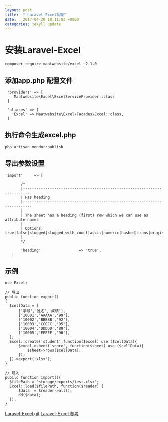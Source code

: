 ```yaml
---
layout: post
title:  " Laravel-Excel功能"
date:   2017-04-20 18:11:03 +0800
categories: jekyll update
---
```

# 安装Laravel-Excel
```
composer require maatwebsite/excel ~2.1.0
```

## 添加app.php 配置文件
```
 'providers' => [
    Maatwebsite\Excel\ExcelServiceProvider::class
 ]

 'aliases' => [
   'Excel' => Maatwebsite\Excel\Facades\Excel::class,
 ]

```

## 执行命令生成excel.php

```
php artisan vendor:publish
```

## 导出参数设置
```
'import'     => [

       /*
       |--------------------------------------------------------------------------
       | Has heading
       |--------------------------------------------------------------------------
       |
       | The sheet has a heading (first) row which we can use as attribute names
       |
       | Options: true|false|slugged|slugged_with_count|ascii|numeric|hashed|trans|original
       |
       */

       'heading'                 => 'true',
   ]
```

## 示例
```
use Excel;

// 导出
public function export()
{
  $cellData = [
      ['学号','姓名','成绩'],
      ['10001','AAAAA','99'],
      ['10002','BBBBB','92'],
      ['10003','CCCCC','95'],
      ['10004','DDDDD','89'],
      ['10005','EEEEE','96'],
  ];
  Excel::create('student',function($excel) use ($cellData){
      $excel->sheet('score', function($sheet) use ($cellData){
          $sheet->rows($cellData);
      });
  })->export('xlsx');
}

// 导入
pubilc function import(){
  $filePath = 'storage/exports/test.xlsx';
  Excel::load($filePath, function($reader) {
      $data  = $reader->all();
      dd($data);
  });
}
```


[Laravel-Excel git](https://github.com/tymondesigns/jwt-auth/blob/develop/README.md)
[Laravel-Excel 参考](https://github.com/zircote/swagger-php)
